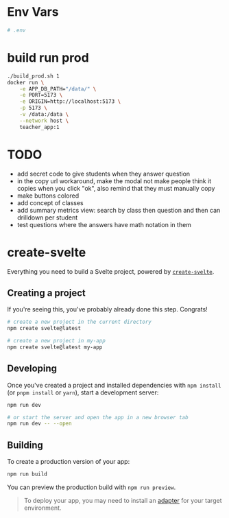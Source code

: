 # Env Vars
```sh
# .env
```

# build run prod
```sh
./build_prod.sh 1
docker run \
    -e APP_DB_PATH="/data/" \
    -e PORT=5173 \
    -e ORIGIN=http://localhost:5173 \
    -p 5173 \
    -v /data:/data \
    --network host \
    teacher_app:1
```

# TODO

- add secret code to give students when they answer question
- in the copy url workaround, make the modal not make people think it copies when you click "ok", also remind that they must manually copy
- make buttons colored
- add concept of classes
- add summary metrics view: search by class then question and then can drilldown per student
- test questions where the answers have math notation in them

# create-svelte

Everything you need to build a Svelte project, powered by [`create-svelte`](https://github.com/sveltejs/kit/tree/main/packages/create-svelte).

## Creating a project

If you're seeing this, you've probably already done this step. Congrats!

```bash
# create a new project in the current directory
npm create svelte@latest

# create a new project in my-app
npm create svelte@latest my-app
```

## Developing

Once you've created a project and installed dependencies with `npm install` (or `pnpm install` or `yarn`), start a development server:

```bash
npm run dev

# or start the server and open the app in a new browser tab
npm run dev -- --open
```

## Building

To create a production version of your app:

```bash
npm run build
```

You can preview the production build with `npm run preview`.

> To deploy your app, you may need to install an [adapter](https://kit.svelte.dev/docs/adapters) for your target environment.

